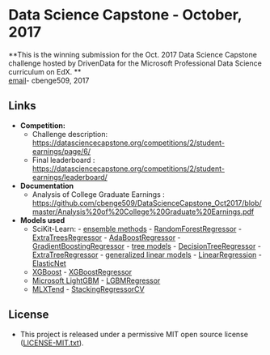 # Data Science Capstone - October, 2017

**This is the winning submission for the Oct. 2017 Data Science Capstone challenge hosted by DrivenData for the Microsoft Professional Data Science curriculum on EdX. **
<br>
[email](mailto:cbenge509@gmail.com)-  cbenge509, 2017
<br>

## Links

- **Competition:**
    - Challenge description:  https://datasciencecapstone.org/competitions/2/student-earnings/page/6/
    - Final leaderboard : https://datasciencecapstone.org/competitions/2/student-earnings/leaderboard/
- **Documentation**
    - Analysis of College Graduate Earnings : https://github.com/cbenge509/DataScienceCapstone_Oct2017/blob/master/Analysis%20of%20College%20Graduate%20Earnings.pdf
- **Models used**
    - SciKit-Learn:
          - [ensemble methods](http://scikit-learn.org/stable/modules/classes.html#module-sklearn.ensemble)
              - [RandomForestRegressor](http://scikit-learn.org/stable/modules/generated/sklearn.ensemble.RandomForestRegressor.html)
              - [ExtraTreesRegressor](http://scikit-learn.org/stable/modules/generated/sklearn.ensemble.ExtraTreesRegressor.html)
              - [AdaBoostRegressor](http://scikit-learn.org/stable/modules/generated/sklearn.ensemble.AdaBoostRegressor.html)
              - [GradientBoostingRegressor](http://scikit-learn.org/stable/modules/generated/sklearn.ensemble.GradientBoostingRegressor.html)
          - [tree models](http://scikit-learn.org/stable/modules/classes.html#module-sklearn.tree)
              - [DecisionTreeRegressor](http://scikit-learn.org/stable/modules/generated/sklearn.tree.DecisionTreeRegressor.html#sklearn.tree.DecisionTreeRegressor)
              - [ExtraTreeRegressor](http://scikit-learn.org/stable/modules/generated/sklearn.tree.ExtraTreeRegressor.html#sklearn.tree.ExtraTreeRegressor)
          - [generalized linear models](http://scikit-learn.org/stable/modules/classes.html#module-sklearn.linear_model)
              - [LinearRegression](http://scikit-learn.org/stable/modules/generated/sklearn.linear_model.LinearRegression.html#sklearn.linear_model.LinearRegression)
              - [ElasticNet](http://scikit-learn.org/stable/modules/generated/sklearn.linear_model.ElasticNet.html#sklearn.linear_model.ElasticNet)
    - [XGBoost](https://github.com/dmlc/xgboost)
          - [XGBoostRegressor](http://xgboost.readthedocs.io/en/latest/python/python_api.html)
    - [Microsoft LightGBM](https://github.com/Microsoft/LightGBM)
          - [LGBMRegressor](http://lightgbm.readthedocs.io/en/latest/Python-API.html)
    - [MLXTend](https://github.com/rasbt/mlxtend)
          - [StackingRegressorCV](https://rasbt.github.io/mlxtend/user_guide/regressor/StackingCVRegressor/)
    
## License

- This project is released under a permissive MIT open source license ([LICENSE-MIT.txt](https://github.com/cbenge509/DataScienceCapstone_Oct2017/blob/master/LICENSE-MIT.txt)).
